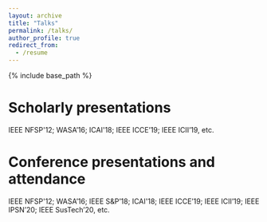 ```yaml
---
layout: archive
title: "Talks"
permalink: /talks/
author_profile: true
redirect_from:
  - /resume
---
```


{% include base_path %}

Scholarly presentations
======
IEEE NFSP'12; WASA’16; ICAI'18; IEEE ICCE’19; IEEE ICII’19, etc.

Conference presentations and attendance
======
IEEE NFSP'12; WASA’16; IEEE S&P’18; ICAI'18; IEEE ICCE’19; IEEE ICII’19; IEEE IPSN’20; IEEE SusTech’20, etc.
